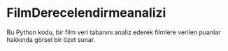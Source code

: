 # FilmDerecelendirmeanalizi
Bu Python kodu, bir film veri tabanını analiz ederek filmlere verilen puanlar hakkında görsel bir özet sunar.
